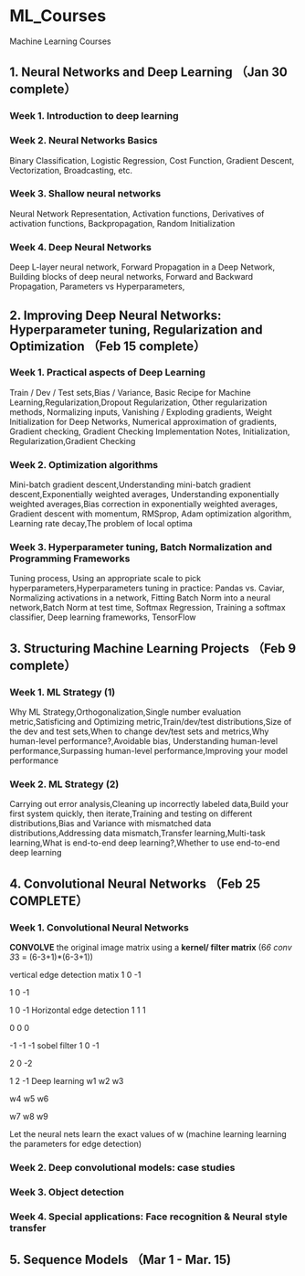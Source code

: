 
# ML_Courses
Machine Learning Courses
## 1. Neural Networks and Deep Learning （Jan 30 complete）
### Week 1. Introduction to deep learning

### Week 2. Neural Networks Basics

Binary Classification, Logistic Regression, Cost Function, Gradient Descent, Vectorization, Broadcasting, etc.

### Week 3. Shallow neural networks

Neural Network Representation,  Activation functions, Derivatives of activation functions, Backpropagation, Random Initialization

### Week 4. Deep Neural Networks

Deep L-layer neural network, Forward Propagation in a Deep Network, Building blocks of deep neural networks, Forward and Backward Propagation, Parameters vs Hyperparameters, 

## 2. Improving Deep Neural Networks: Hyperparameter tuning, Regularization and Optimization （Feb 15 complete）
### Week 1. Practical aspects of Deep Learning

Train / Dev / Test sets,Bias / Variance, Basic Recipe for Machine Learning,Regularization,Dropout Regularization, Other regularization methods, Normalizing inputs, Vanishing / Exploding gradients, Weight Initialization for Deep Networks, Numerical approximation of gradients, Gradient checking, Gradient Checking Implementation Notes, Initialization, Regularization,Gradient Checking

### Week 2. Optimization algorithms

Mini-batch gradient descent,Understanding mini-batch gradient descent,Exponentially weighted averages, Understanding exponentially weighted averages,Bias correction in exponentially weighted averages, Gradient descent with momentum, RMSprop, Adam optimization algorithm, Learning rate decay,The problem of local optima

### Week 3. Hyperparameter tuning, Batch Normalization and Programming Frameworks


Tuning process, Using an appropriate scale to pick hyperparameters,Hyperparameters tuning in practice: Pandas vs. Caviar, Normalizing activations in a network, Fitting Batch Norm into a neural network,Batch Norm at test time, Softmax Regression, Training a softmax classifier, Deep learning frameworks, TensorFlow

## 3. Structuring Machine Learning Projects （Feb 9 complete）
### Week 1. ML Strategy (1)

Why ML Strategy,Orthogonalization,Single number evaluation metric,Satisficing and Optimizing metric,Train/dev/test distributions,Size of the dev and test sets,When to change dev/test sets and metrics,Why human-level performance?,Avoidable bias, Understanding human-level performance,Surpassing human-level performance,Improving your model performance

### Week 2. ML Strategy (2)

Carrying out error analysis,Cleaning up incorrectly labeled data,Build your first system quickly, then iterate,Training and testing on different distributions,Bias and Variance with mismatched data distributions,Addressing data mismatch,Transfer learning,Multi-task learning,What is end-to-end deep learning?,Whether to use end-to-end deep learning


## 4. Convolutional Neural Networks （Feb 25 COMPLETE）

### Week 1. Convolutional Neural Networks
**CONVOLVE** the original image matrix using a **kernel/ filter matrix** (6*6 conv 3*3 = (6-3+1)*(6-3+1))

vertical edge detection matix
1 0 -1

1 0 -1

1 0 -1
Horizontal edge detection
 1  1  1

 0  0  0
 
-1 -1 -1
sobel filter
1 0 -1

2 0 -2

1 2 -1
Deep learning
w1 w2 w3

w4 w5 w6

w7 w8 w9

Let the neural nets learn the exact values of w (machine learning learning the parameters for edge detection)

### Week 2. Deep convolutional models: case studies




### Week 3. Object detection




### Week 4. Special applications: Face recognition & Neural style transfer
## 5. Sequence Models （Mar 1 - Mar. 15)
